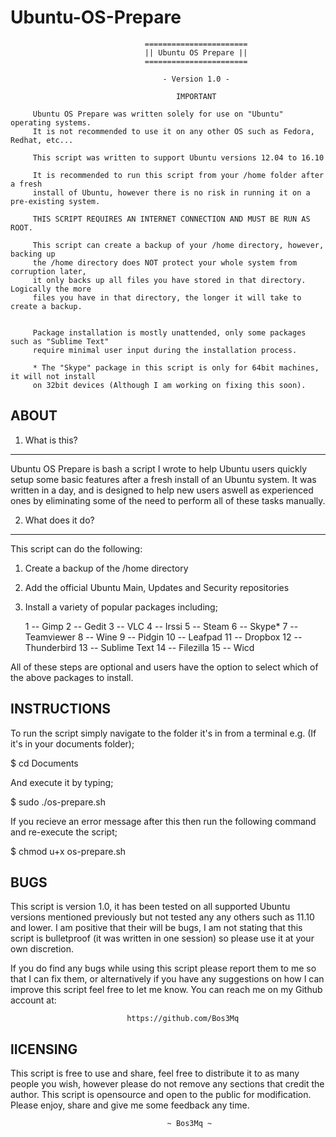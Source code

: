 # Ubuntu-OS-Prepare
                                  =======================
                                  || Ubuntu OS Prepare ||
                                  =======================

                                      - Version 1.0 -

                                         IMPORTANT

         Ubuntu OS Prepare was written solely for use on "Ubuntu" operating systems.
         It is not recommended to use it on any other OS such as Fedora, Redhat, etc...

         This script was written to support Ubuntu versions 12.04 to 16.10

         It is recommended to run this script from your /home folder after a fresh 
         install of Ubuntu, however there is no risk in running it on a pre-existing system.

         THIS SCRIPT REQUIRES AN INTERNET CONNECTION AND MUST BE RUN AS ROOT.

         This script can create a backup of your /home directory, however, backing up
         the /home directory does NOT protect your whole system from corruption later,
         it only backs up all files you have stored in that directory. Logically the more
         files you have in that directory, the longer it will take to create a backup.


         Package installation is mostly unattended, only some packages such as "Sublime Text"
         require minimal user input during the installation process.
      
         * The "Skype" package in this script is only for 64bit machines, it will not install
         on 32bit devices (Although I am working on fixing this soon).
  




ABOUT
-------------



1. What is this?
------------------

Ubuntu OS Prepare is bash a script I wrote to help Ubuntu
users quickly setup some basic features after a fresh install
of an Ubuntu system. It was written in a day, and is designed
to help new users aswell as experienced ones by eliminating
some of the need to perform all of these tasks manually.



2. What does it do?
--------------------

This script can do the following:

1) Create a backup of the /home directory

2) Add the official Ubuntu Main, Updates and Security repositories 

3) Install a variety of popular packages including;
    
   1  -- Gimp
   2  -- Gedit
   3  -- VLC
   4  -- Irssi
   5  -- Steam
   6  -- Skype*
   7  -- Teamviewer
   8  -- Wine
   9  -- Pidgin
  10  -- Leafpad
  11  -- Dropbox
  12  -- Thunderbird
  13  -- Sublime Text
  14  -- Filezilla
  15  -- Wicd


All of these steps are optional and users have the option to select
which of the above packages to install.



INSTRUCTIONS
------------                                           

To run the script simply navigate to the folder it's in from a terminal 
e.g. (If it's in your documents folder); 

$ cd Documents

And execute it by typing; 

$ sudo ./os-prepare.sh

If you recieve an error message after this then run the following command
and re-execute the script; 

$ chmod u+x os-prepare.sh





BUGS
------

This script is version 1.0, it has been tested on all supported Ubuntu versions
mentioned previously but not tested any any others such as 11.10 and lower. I am
positive that their will be bugs, I am not stating that this script is bulletproof
(it was written in one session) so please use it at your own discretion.

If you do find any bugs while using this script please report them to me so that I 
can fix them, or alternatively if you have any suggestions on how I can improve this
script feel free to let me know. You can reach me on my Github account at:

                              https://github.com/Bos3Mq



lICENSING
----------


This script is free to use and share, feel free to distribute it to as many people you wish,
however please do not remove any sections that credit the author. This script is opensource
and open to the public for modification. Please enjoy, share and give me some feedback any time.









                   
                                       ~ Bos3Mq ~ 
                                     




